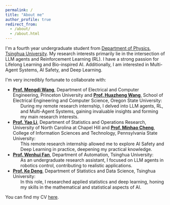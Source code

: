```yaml
---
permalink: /
title: "About me"
author_profile: true
redirect_from: 
  - /about/
  - /about.html
---
```


I'm a fourth year undergraduate student from [Department of Physics](https://www.phys.tsinghua.edu.cn/phyen/), [Tsinghua University](https://www.tsinghua.edu.cn/en/). My research interests primarily lie in the intersection of LLM agents and Reinforcement Learning (RL). I have a strong passion for Lifelong Learning and Bio-inspired AI. Additionally, I am interested in Multi-Agent Systems, AI Safety, and Deep Learning.

I'm very incredibly fortunate to collaborate with:
- [**Prof. Mengdi Wang**](https://mwang.princeton.edu/), Department of Electrical and Computer Engineering, Princeton University and [**Prof. Huazheng Wang**](https://huazhengwang.github.io/), School of Electrical Engineering and Computer Science, Oregon State University:
  <ul><li style="list-style-type: none;">During my remote research internship, I delved into LLM agents, RL, and Multi-Agent Systems, gaining invaluable insights and forming my main research interests.</li></ul>
- [**Prof. Yao Li**](https://stor.unc.edu/faculty-member/li-yao/), Department of Statistics and Operations Research, University of North Carolina at Chapel Hill and [**Prof. Minhao Cheng**](https://cmhcbb.github.io/#:~:text=I%20am%20an%20assistant%20professor%20in%20the%20College%20of%20Information), College of Information Sciences and Technology, Pennsylvania State University:
  <ul><li style="list-style-type: none;">This remote research internship allowed me to explore AI Safety and Deep Learning in practice, deepening my practical knowledge.</li></ul>
- [**Prof. Wenhui Fan**](https://www.au.tsinghua.edu.cn/en/info/1091/3353.htm), Department of Automation, Tsinghua University:
  <ul><li style="list-style-type: none;">As an undergraduate research assistant, I focused on LLM agents in robotics control, contributing to realistic applications.</li></ul>
- [**Prof. Ke Deng**](https://tsing.v-dk.com/en/teambuilder/faculty/ke-deng/#:~:text=Ke%20Deng%20-%20%E6%B8%85%E5%8D%8E%E5%A4%A7%E5%AD%A6%E7%BB%9F%E8%AE%A1%E5%AD%A6%E7%A0%94%E7%A9%B6%E4%B8%AD%E5%BF%83.%20Associate%20Professor.%20Research%20Areas:%20statistical%20modeling), Department of Statistics and Data Science, Tsinghua University:
  <ul><li style="list-style-type: none;">In this role, I researched applied statistics and deep learning, honing my skills in the mathematical and statistical aspects of AI.</li></ul>

You can find my CV [here](./assets/cv.pdf).

<!-- A data-driven personal website
======
Like many other Jekyll-based GitHub Pages templates, Academic Pages makes you separate the website's content from its form. The content & metadata of your website are in structured markdown files, while various other files constitute the theme, specifying how to transform that content & metadata into HTML pages. You keep these various markdown (.md), YAML (.yml), HTML, and CSS files in a public GitHub repository. Each time you commit and push an update to the repository, the [GitHub pages](https://pages.github.com/) service creates static HTML pages based on these files, which are hosted on GitHub's servers free of charge.

Many of the features of dynamic content management systems (like Wordpress) can be achieved in this fashion, using a fraction of the computational resources and with far less vulnerability to hacking and DDoSing. You can also modify the theme to your heart's content without touching the content of your site. If you get to a point where you've broken something in Jekyll/HTML/CSS beyond repair, your markdown files describing your talks, publications, etc. are safe. You can rollback the changes or even delete the repository and start over -- just be sure to save the markdown files! Finally, you can also write scripts that process the structured data on the site, such as [this one](https://github.com/academicpages/academicpages.github.io/blob/master/talkmap.ipynb) that analyzes metadata in pages about talks to display [a map of every location you've given a talk](https://academicpages.github.io/talkmap.html).

Getting started
======
1. Register a GitHub account if you don't have one and confirm your e-mail (required!)
1. Fork [this repository](https://github.com/academicpages/academicpages.github.io) by clicking the "fork" button in the top right. 
1. Go to the repository's settings (rightmost item in the tabs that start with "Code", should be below "Unwatch"). Rename the repository "[your GitHub username].github.io", which will also be your website's URL.
1. Set site-wide configuration and create content & metadata (see below -- also see [this set of diffs](http://archive.is/3TPas) showing what files were changed to set up [an example site](https://getorg-testacct.github.io) for a user with the username "getorg-testacct")
1. Upload any files (like PDFs, .zip files, etc.) to the files/ directory. They will appear at https://[your GitHub username].github.io/files/example.pdf.  
1. Check status by going to the repository settings, in the "GitHub pages" section

Site-wide configuration
------
The main configuration file for the site is in the base directory in [_config.yml](https://github.com/academicpages/academicpages.github.io/blob/master/_config.yml), which defines the content in the sidebars and other site-wide features. You will need to replace the default variables with ones about yourself and your site's github repository. The configuration file for the top menu is in [_data/navigation.yml](https://github.com/academicpages/academicpages.github.io/blob/master/_data/navigation.yml). For example, if you don't have a portfolio or blog posts, you can remove those items from that navigation.yml file to remove them from the header. 

Create content & metadata
------
For site content, there is one markdown file for each type of content, which are stored in directories like _publications, _talks, _posts, _teaching, or _pages. For example, each talk is a markdown file in the [_talks directory](https://github.com/academicpages/academicpages.github.io/tree/master/_talks). At the top of each markdown file is structured data in YAML about the talk, which the theme will parse to do lots of cool stuff. The same structured data about a talk is used to generate the list of talks on the [Talks page](https://academicpages.github.io/talks), each [individual page](https://academicpages.github.io/talks/2012-03-01-talk-1) for specific talks, the talks section for the [CV page](https://academicpages.github.io/cv), and the [map of places you've given a talk](https://academicpages.github.io/talkmap.html) (if you run this [python file](https://github.com/academicpages/academicpages.github.io/blob/master/talkmap.py) or [Jupyter notebook](https://github.com/academicpages/academicpages.github.io/blob/master/talkmap.ipynb), which creates the HTML for the map based on the contents of the _talks directory).

**Markdown generator**

I have also created [a set of Jupyter notebooks](https://github.com/academicpages/academicpages.github.io/tree/master/markdown_generator
) that converts a CSV containing structured data about talks or presentations into individual markdown files that will be properly formatted for the Academic Pages template. The sample CSVs in that directory are the ones I used to create my own personal website at stuartgeiger.com. My usual workflow is that I keep a spreadsheet of my publications and talks, then run the code in these notebooks to generate the markdown files, then commit and push them to the GitHub repository.

How to edit your site's GitHub repository
------
Many people use a git client to create files on their local computer and then push them to GitHub's servers. If you are not familiar with git, you can directly edit these configuration and markdown files directly in the github.com interface. Navigate to a file (like [this one](https://github.com/academicpages/academicpages.github.io/blob/master/_talks/2012-03-01-talk-1.md) and click the pencil icon in the top right of the content preview (to the right of the "Raw | Blame | History" buttons). You can delete a file by clicking the trashcan icon to the right of the pencil icon. You can also create new files or upload files by navigating to a directory and clicking the "Create new file" or "Upload files" buttons. 

Example: editing a markdown file for a talk
![Editing a markdown file for a talk](/images/editing-talk.png)

For more info
------
More info about configuring Academic Pages can be found in [the guide](https://academicpages.github.io/markdown/). The [guides for the Minimal Mistakes theme](https://mmistakes.github.io/minimal-mistakes/docs/configuration/) (which this theme was forked from) might also be helpful. -->
